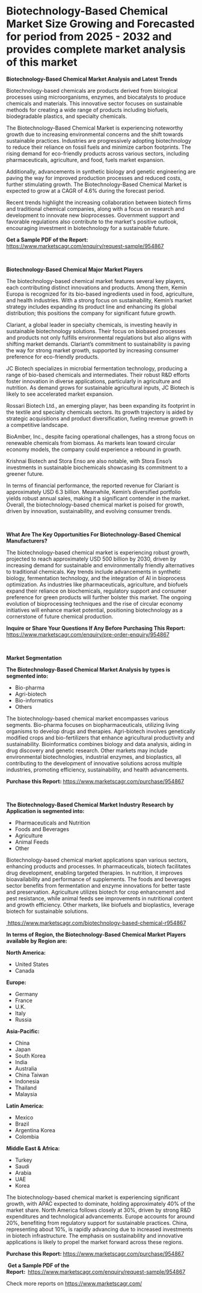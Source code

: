 <p><h1>Biotechnology-Based Chemical Market Size Growing and Forecasted for period from 2025 - 2032 and provides complete market analysis of this market</h1></p><p><strong>Biotechnology-Based Chemical Market Analysis and Latest Trends</strong></p>
<p><p>Biotechnology-based chemicals are products derived from biological processes using microorganisms, enzymes, and biocatalysts to produce chemicals and materials. This innovative sector focuses on sustainable methods for creating a wide range of products including biofuels, biodegradable plastics, and specialty chemicals. </p><p>The Biotechnology-Based Chemical Market is experiencing noteworthy growth due to increasing environmental concerns and the shift towards sustainable practices. Industries are progressively adopting biotechnology to reduce their reliance on fossil fuels and minimize carbon footprints. The rising demand for eco-friendly products across various sectors, including pharmaceuticals, agriculture, and food, fuels market expansion.</p><p>Additionally, advancements in synthetic biology and genetic engineering are paving the way for improved production processes and reduced costs, further stimulating growth. The Biotechnology-Based Chemical Market is expected to grow at a CAGR of 4.6% during the forecast period. </p><p>Recent trends highlight the increasing collaboration between biotech firms and traditional chemical companies, along with a focus on research and development to innovate new bioprocesses. Government support and favorable regulations also contribute to the market's positive outlook, encouraging investment in biotechnology for a sustainable future.</p></p>
<p><strong>Get a Sample PDF of the Report:&nbsp;</strong> <a href="https://www.marketscagr.com/enquiry/request-sample/954867?utm_campaign=2003&utm_medium=2&utm_source=Github&utm_content=ia&utm_term=01022025&utm_id=biotechnology-based-chemical">https://www.marketscagr.com/enquiry/request-sample/954867</a></p>
<p>&nbsp;</p>
<p><strong>Biotechnology-Based Chemical Major Market Players</strong></p>
<p><p>The biotechnology-based chemical market features several key players, each contributing distinct innovations and products. Among them, Kemin Europa is recognized for its bio-based ingredients used in food, agriculture, and health industries. With a strong focus on sustainability, Kemin’s market strategy includes expanding its product line and enhancing its global distribution; this positions the company for significant future growth.</p><p>Clariant, a global leader in specialty chemicals, is investing heavily in sustainable biotechnology solutions. Their focus on biobased processes and products not only fulfills environmental regulations but also aligns with shifting market demands. Clariant’s commitment to sustainability is paving the way for strong market growth, supported by increasing consumer preference for eco-friendly products.</p><p>JC Biotech specializes in microbial fermentation technology, producing a range of bio-based chemicals and intermediates. Their robust R&D efforts foster innovation in diverse applications, particularly in agriculture and nutrition. As demand grows for sustainable agricultural inputs, JC Biotech is likely to see accelerated market expansion.</p><p>Rossari Biotech Ltd., an emerging player, has been expanding its footprint in the textile and specialty chemicals sectors. Its growth trajectory is aided by strategic acquisitions and product diversification, fueling revenue growth in a competitive landscape. </p><p>BioAmber, Inc., despite facing operational challenges, has a strong focus on renewable chemicals from biomass. As markets lean toward circular economy models, the company could experience a rebound in growth.</p><p>Krishnai Biotech and Stora Enso are also notable, with Stora Enso’s investments in sustainable biochemicals showcasing its commitment to a greener future.</p><p>In terms of financial performance, the reported revenue for Clariant is approximately USD 6.3 billion. Meanwhile, Kemin’s diversified portfolio yields robust annual sales, making it a significant contender in the market. Overall, the biotechnology-based chemical market is poised for growth, driven by innovation, sustainability, and evolving consumer trends.</p></p>
<p>&nbsp;</p>
<p><strong>What Are The Key Opportunities For Biotechnology-Based Chemical Manufacturers?</strong></p>
<p><p>The biotechnology-based chemical market is experiencing robust growth, projected to reach approximately USD 500 billion by 2030, driven by increasing demand for sustainable and environmentally friendly alternatives to traditional chemicals. Key trends include advancements in synthetic biology, fermentation technology, and the integration of AI in bioprocess optimization. As industries like pharmaceuticals, agriculture, and biofuels expand their reliance on biochemicals, regulatory support and consumer preference for green products will further bolster this market. The ongoing evolution of bioprocessing techniques and the rise of circular economy initiatives will enhance market potential, positioning biotechnology as a cornerstone of future chemical production.</p></p>
<p><strong>Inquire or Share Your Questions If Any Before Purchasing This Report:</strong> <a href="https://www.marketscagr.com/enquiry/pre-order-enquiry/954867?utm_campaign=2003&utm_medium=2&utm_source=Github&utm_content=ia&utm_term=01022025&utm_id=biotechnology-based-chemical">https://www.marketscagr.com/enquiry/pre-order-enquiry/954867</a></p>
<p>&nbsp;</p>
<p><strong>Market Segmentation</strong></p>
<p><strong>The Biotechnology-Based Chemical Market Analysis by types is segmented into:</strong></p>
<p><ul><li>Bio-pharma</li><li>Agri-biotech</li><li>Bio-informatics</li><li>Others</li></ul></p>
<p><p>The biotechnology-based chemical market encompasses various segments. Bio-pharma focuses on biopharmaceuticals, utilizing living organisms to develop drugs and therapies. Agri-biotech involves genetically modified crops and bio-fertilizers that enhance agricultural productivity and sustainability. Bioinformatics combines biology and data analysis, aiding in drug discovery and genetic research. Other markets may include environmental biotechnologies, industrial enzymes, and bioplastics, all contributing to the development of innovative solutions across multiple industries, promoting efficiency, sustainability, and health advancements.</p></p>
<p><strong>Purchase this Report:&nbsp;</strong><a href="https://www.marketscagr.com/purchase/954867?utm_campaign=2003&utm_medium=2&utm_source=Github&utm_content=ia&utm_term=01022025&utm_id=biotechnology-based-chemical">https://www.marketscagr.com/purchase/954867</a></p>
<p>&nbsp;</p>
<p><strong>The Biotechnology-Based Chemical Market Industry Research by Application is segmented into:</strong></p>
<p><ul><li>Pharmaceuticals and Nutrition</li><li>Foods and Beverages</li><li>Agriculture</li><li>Animal Feeds</li><li>Other</li></ul></p>
<p><p>Biotechnology-based chemical market applications span various sectors, enhancing products and processes. In pharmaceuticals, biotech facilitates drug development, enabling targeted therapies. In nutrition, it improves bioavailability and performance of supplements. The foods and beverages sector benefits from fermentation and enzyme innovations for better taste and preservation. Agriculture utilizes biotech for crop enhancement and pest resistance, while animal feeds see improvements in nutritional content and growth efficiency. Other markets, like biofuels and bioplastics, leverage biotech for sustainable solutions.</p></p>
<p><a href="https://www.marketscagr.com/biotechnology-based-chemical-r954867?utm_campaign=2003&utm_medium=2&utm_source=Github&utm_content=ia&utm_term=01022025&utm_id=biotechnology-based-chemical">&nbsp;https://www.marketscagr.com/biotechnology-based-chemical-r954867</a></p>
<p><strong>In terms of Region, the Biotechnology-Based Chemical Market Players available by Region are:</strong></p>
<p>
    <p> <strong> North America: </strong>
        <ul>
            <li>United States</li>
            <li>Canada</li>
        </ul>
        </p> 
    <p> <strong> Europe: </strong>
        <ul>
            <li>Germany</li>
            <li>France</li>
            <li>U.K.</li>
            <li>Italy</li>
            <li>Russia</li>
        </ul>
        </p> 
    <p> <strong> Asia-Pacific: </strong>
        <ul>
            <li>China</li>
            <li>Japan</li>
            <li>South Korea</li>
            <li>India</li>
            <li>Australia</li>
            <li>China Taiwan</li>
            <li>Indonesia</li>
            <li>Thailand</li>
            <li>Malaysia</li>
        </ul>
        </p> 
    <p> <strong> Latin America: </strong>
        <ul>
            <li>Mexico</li>
            <li>Brazil</li>
            <li>Argentina Korea</li>
            <li>Colombia</li>
        </ul>
        </p> 
    <p> <strong> Middle East & Africa: </strong>
        <ul>
            <li>Turkey</li>
            <li>Saudi</li>
            <li>Arabia</li>
            <li>UAE</li>
            <li>Korea</li>
        </ul>
    </p>
    </p>
<p><p>The biotechnology-based chemical market is experiencing significant growth, with APAC expected to dominate, holding approximately 40% of the market share. North America follows closely at 30%, driven by strong R&D expenditures and technological advancements. Europe accounts for around 20%, benefiting from regulatory support for sustainable practices. China, representing about 10%, is rapidly advancing due to increased investments in biotech infrastructure. The emphasis on sustainability and innovative applications is likely to propel the market forward across these regions.</p></p>
<p><strong>Purchase this Report: </strong><a href="https://www.marketscagr.com/purchase/954867?utm_campaign=2003&utm_medium=2&utm_source=Github&utm_content=ia&utm_term=01022025&utm_id=biotechnology-based-chemical">https://www.marketscagr.com/purchase/954867</a></p>
<p>&nbsp;<strong>Get a Sample PDF of the Report:&nbsp;&nbsp;</strong><a href="https://www.marketscagr.com/enquiry/request-sample/954867?utm_campaign=2003&utm_medium=2&utm_source=Github&utm_content=ia&utm_term=01022025&utm_id=biotechnology-based-chemical">https://www.marketscagr.com/enquiry/request-sample/954867</a></p>
<p><strong></strong></p>
<p>Check more reports on <a href="https://www.marketscagr.com/?utm_campaign=2003&utm_medium=2&utm_source=Github&utm_content=ia&utm_term=01022025&utm_id=biotechnology-based-chemical">https://www.marketscagr.com/</a></p>